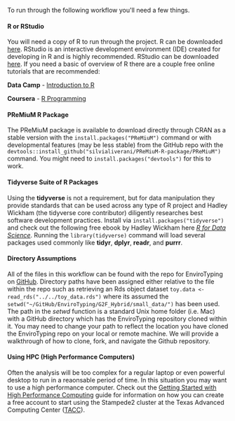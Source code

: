 To run through the following workflow you'll need a few things.

#### R or RStudio
You will need a copy of R to run through the project. R can be downloaded [here](https://cran.r-project.org/mirrors.html).  RStudio is an interactive development environment (IDE) created for developing in R and is highly recommended. RStudio can be downloaded [here](https://www.rstudio.com/products/rstudio/download/). If you need a basic of overview of R there are a couple free online tutorials that are recommended:

**Data Camp** - [Introduction to R](https://www.datacamp.com/courses/free-introduction-to-r)

**Coursera** - [R Programming](https://www.coursera.org/learn/r-programming)

#### PReMiuM R Package
The PReMiuM package is available to download directly through CRAN as a stable version with the `install.packages("PReMiuM")` command or with developmental features (may be less stable) from the GitHub repo with the `devtools::install_github("silvialiverani/PReMiuM-R-package/PReMiuM")` command.  You might need to `install.packages("devtools")` for this to work.

#### Tidyverse Suite of R Packages
Using the **tidyverse** is not a requirement, but for data manipulation they provide standards that can be used across any type of R project and Hadley Wickham (the tidyverse core contributor) diligently researches best software development practices. Install via `install.packages("tidyverse")` and check out the following free ebook by Hadley Wickham here [_R for Data Science_](http://r4ds.had.co.nz/).  Running the `library(tidyverse)` command will load several packages used commonly like **tidyr**, **dplyr**, **readr**, and **purrr**.

#### Directory Assumptions
All of the files in this workflow can be found with the repo for EnviroTyping on [GitHub](https://github.com/TACC/EnviroTyping).  Directory paths have been assigned either relative to the file within the repo such as retrieving an Rds object dataset `toy.data <- read_rds("../../toy_data.rds")` where its assumed the `setwd("~/GitHub/EnviroTyping/G2F_Hybrid/small_data/")` has been used.  The path in the _setwd_ function is a standard Unix home folder (i.e. Mac) with a GitHub directory which has the EnviroTyping repository cloned within it.  You may need to change your path to reflect the location you have cloned the EnviroTyping repo on your local or remote machine. We will provide a walkthrough of how to clone, fork, and navigate the Github repository.

#### Using HPC (High Performance Computers)
Often the analysis will be too complex for a regular laptop or even powerful desktop to run in a reaonsable period of time.  In this situation you may want to use a high performance computer.  Check out the [Getting Started with High Performance Computing](/../tutorials/hpc.md) guide for information on how you can create a free account to start using the Stampede2 cluster at the Texas Advanced Computing Center ([TACC](https://portal.tacc.utexas.edu/user-guides/stampede2)).
